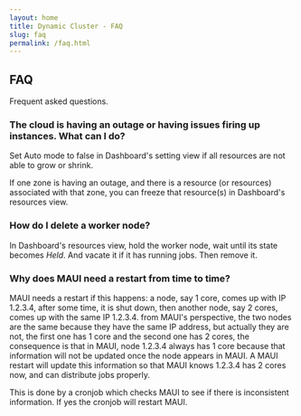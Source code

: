 ```yaml
---
layout: home
title: Dynamic Cluster - FAQ
slug: faq
permalink: /faq.html
---
```


## FAQ

Frequent asked questions.

### The cloud is having an outage or having issues firing up instances. What can I do?

Set Auto mode to false in Dashboard's setting view if all resources are not able to grow or shrink.

If one zone is having an outage, and there is a resource (or resources) associated with that zone, you can freeze that resource(s) in Dashboard's resources view.

### How do I delete a worker node?

In Dashboard's resources view, hold the worker node, wait until its state becomes _Held_. And vacate it if it has running jobs. Then remove it.

### Why does MAUI need a restart from time to time?

MAUI needs a restart if this happens: a node, say 1 core, comes up with IP 1.2.3.4, after some time, it is shut down, then another node, say 2 cores, comes up with the same IP 1.2.3.4. from MAUI's perspective, the two nodes are the same because they have the same IP address, but actually they are not, the first one has 1 core and the second one has 2 cores, the consequence is that in MAUI, node 1.2.3.4 always has 1 core because that information will not be updated once the node appears in MAUI. A MAUI restart will update this information so that MAUI knows 1.2.3.4 has 2 cores now, and can distribute jobs properly.

This is done by a cronjob which checks MAUI to see if there is inconsistent information. If yes the cronjob will restart MAUI.